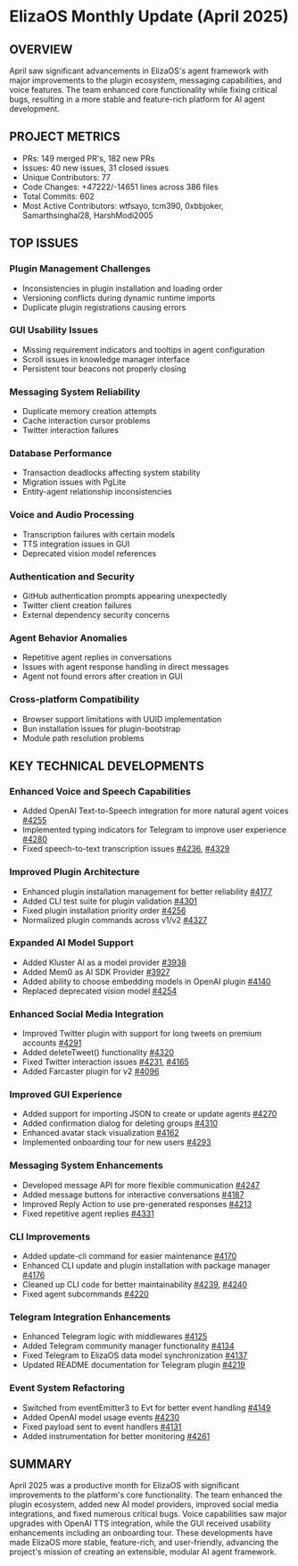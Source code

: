 # ElizaOS Monthly Update (April 2025)

## OVERVIEW
April saw significant advancements in ElizaOS's agent framework with major improvements to the plugin ecosystem, messaging capabilities, and voice features. The team enhanced core functionality while fixing critical bugs, resulting in a more stable and feature-rich platform for AI agent development.

## PROJECT METRICS
- PRs: 149 merged PR's, 182 new PRs
- Issues: 40 new issues, 31 closed issues
- Unique Contributors: 77
- Code Changes: +47222/-14651 lines across 386 files
- Total Commits: 602
- Most Active Contributors: wtfsayo, tcm390, 0xbbjoker, Samarthsinghal28, HarshModi2005

## TOP ISSUES

### Plugin Management Challenges
- Inconsistencies in plugin installation and loading order
- Versioning conflicts during dynamic runtime imports
- Duplicate plugin registrations causing errors

### GUI Usability Issues
- Missing requirement indicators and tooltips in agent configuration
- Scroll issues in knowledge manager interface
- Persistent tour beacons not properly closing

### Messaging System Reliability
- Duplicate memory creation attempts
- Cache interaction cursor problems
- Twitter interaction failures

### Database Performance
- Transaction deadlocks affecting system stability
- Migration issues with PgLite
- Entity-agent relationship inconsistencies

### Voice and Audio Processing
- Transcription failures with certain models
- TTS integration issues in GUI
- Deprecated vision model references

### Authentication and Security
- GitHub authentication prompts appearing unexpectedly
- Twitter client creation failures
- External dependency security concerns

### Agent Behavior Anomalies
- Repetitive agent replies in conversations
- Issues with agent response handling in direct messages
- Agent not found errors after creation in GUI

### Cross-platform Compatibility
- Browser support limitations with UUID implementation
- Bun installation issues for plugin-bootstrap
- Module path resolution problems

## KEY TECHNICAL DEVELOPMENTS

### Enhanced Voice and Speech Capabilities
- Added OpenAI Text-to-Speech integration for more natural agent voices [#4255](https://github.com/elizaos/eliza/pull/4255)
- Implemented typing indicators for Telegram to improve user experience [#4280](https://github.com/elizaos/eliza/pull/4280)
- Fixed speech-to-text transcription issues [#4236](https://github.com/elizaos/eliza/pull/4236), [#4329](https://github.com/elizaos/eliza/pull/4329)

### Improved Plugin Architecture
- Enhanced plugin installation management for better reliability [#4177](https://github.com/elizaos/eliza/pull/4177)
- Added CLI test suite for plugin validation [#4301](https://github.com/elizaos/eliza/pull/4301)
- Fixed plugin installation priority order [#4256](https://github.com/elizaos/eliza/pull/4256)
- Normalized plugin commands across v1/v2 [#4327](https://github.com/elizaos/eliza/pull/4327)

### Expanded AI Model Support
- Added Kluster AI as a model provider [#3938](https://github.com/elizaos/eliza/pull/3938)
- Added Mem0 as AI SDK Provider [#3927](https://github.com/elizaos/eliza/pull/3927)
- Added ability to choose embedding models in OpenAI plugin [#4140](https://github.com/elizaos/eliza/pull/4140)
- Replaced deprecated vision model [#4254](https://github.com/elizaos/eliza/pull/4254)

### Enhanced Social Media Integration
- Improved Twitter plugin with support for long tweets on premium accounts [#4291](https://github.com/elizaos/eliza/pull/4291)
- Added deleteTweet() functionality [#4320](https://github.com/elizaos/eliza/pull/4320)
- Fixed Twitter interaction issues [#4231](https://github.com/elizaos/eliza/pull/4231), [#4165](https://github.com/elizaos/eliza/pull/4165)
- Added Farcaster plugin for v2 [#4096](https://github.com/elizaos/eliza/pull/4096)

### Improved GUI Experience
- Added support for importing JSON to create or update agents [#4270](https://github.com/elizaos/eliza/pull/4270)
- Added confirmation dialog for deleting groups [#4310](https://github.com/elizaos/eliza/pull/4310)
- Enhanced avatar stack visualization [#4162](https://github.com/elizaos/eliza/pull/4162)
- Implemented onboarding tour for new users [#4293](https://github.com/elizaos/eliza/pull/4293)

### Messaging System Enhancements
- Developed message API for more flexible communication [#4247](https://github.com/elizaos/eliza/pull/4247)
- Added message buttons for interactive conversations [#4187](https://github.com/elizaos/eliza/pull/4187)
- Improved Reply Action to use pre-generated responses [#4213](https://github.com/elizaos/eliza/pull/4213)
- Fixed repetitive agent replies [#4331](https://github.com/elizaos/eliza/pull/4331)

### CLI Improvements
- Added update-cli command for easier maintenance [#4170](https://github.com/elizaos/eliza/pull/4170)
- Enhanced CLI update and plugin installation with package manager [#4176](https://github.com/elizaos/eliza/pull/4176)
- Cleaned up CLI code for better maintainability [#4239](https://github.com/elizaos/eliza/pull/4239), [#4240](https://github.com/elizaos/eliza/pull/4240)
- Fixed agent subcommands [#4220](https://github.com/elizaos/eliza/pull/4220)

### Telegram Integration Enhancements
- Enhanced Telegram logic with middlewares [#4125](https://github.com/elizaos/eliza/pull/4125)
- Added Telegram community manager functionality [#4134](https://github.com/elizaos/eliza/pull/4134)
- Fixed Telegram to ElizaOS data model synchronization [#4137](https://github.com/elizaos/eliza/pull/4137)
- Updated README documentation for Telegram plugin [#4219](https://github.com/elizaos/eliza/pull/4219)

### Event System Refactoring
- Switched from eventEmitter3 to Evt for better event handling [#4149](https://github.com/elizaos/eliza/pull/4149)
- Added OpenAI model usage events [#4230](https://github.com/elizaos/eliza/pull/4230)
- Fixed payload sent to event handlers [#4131](https://github.com/elizaos/eliza/pull/4131)
- Added instrumentation for better monitoring [#4261](https://github.com/elizaos/eliza/pull/4261)

## SUMMARY
April 2025 was a productive month for ElizaOS with significant improvements to the platform's core functionality. The team enhanced the plugin ecosystem, added new AI model providers, improved social media integrations, and fixed numerous critical bugs. Voice capabilities saw major upgrades with OpenAI TTS integration, while the GUI received usability enhancements including an onboarding tour. These developments have made ElizaOS more stable, feature-rich, and user-friendly, advancing the project's mission of creating an extensible, modular AI agent framework.